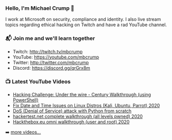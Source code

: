 ### Hello, I'm Michael Crump 👋

I work at Microsoft on security, compliance and identity. I also live stream topics regarding ethical hacking on Twitch and have a rad YouTube channel. 

### 📬 Join me and we'll learn together

- Twitch: http://twitch.tv/mbcrump
- YouTube: https://youtube.com/mbcrump
- Twitter: http://twitter.com/mbcrump
- Discord: https://discord.gg/qrGrx8m

### 📺 Latest YouTube Videos

<!-- YOUTUBE:START -->
- [Hacking Challenge: Under the wire - Century Walkthrough (using PowerShell)](https://www.youtube.com/watch?v=UXCc3WQNVQ0)
- [Fix Date and Time Issues on Linux Distros (Kali, Ubuntu, Parrot) 2020](https://www.youtube.com/watch?v=tG3YKVb8FCU)
- [DoS  (Denial of Service) attack with Python from scratch](https://www.youtube.com/watch?v=l2uUeXsMsF4)
- [hackertest.net complete walkthrough (all levels pwned) 2020](https://www.youtube.com/watch?v=2u7RpXT7Qz8)
- [Hackthebox.eu omni walkthrough (user and root) 2020](https://www.youtube.com/watch?v=59rsB0aQ8MA)
<!-- YOUTUBE:END -->

➡️ [more videos...](https://youtube.com/mbcrump)

